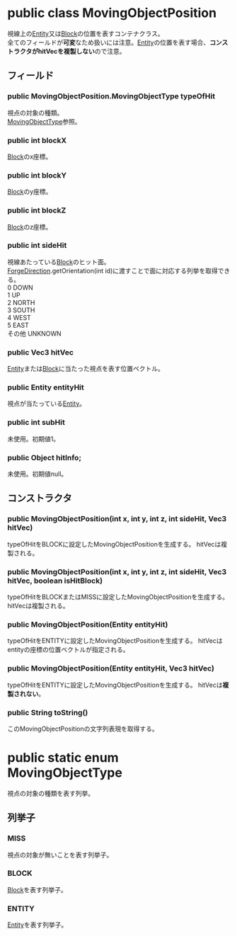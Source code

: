# public class MovingObjectPosition
視線上の[Entity]又は[Block]の位置を表すコンテナクラス。  
全てのフィールドが**可変**なため扱いには注意。[Entity]の位置を表す場合、**コンストラクタがhitVecを複製しない**ので注意。



## フィールド

### public MovingObjectPosition.MovingObjectType typeOfHit
視点の対象の種類。  
[MovingObjectType]参照。

### public int blockX
[Block]のx座標。

### public int blockY
[Block]のy座標。

### public int blockZ
[Block]のz座標。

### public int sideHit
視線あたっている[Block]のヒット面。  
[ForgeDirection].getOrientation(int id)に渡すことで面に対応する列挙を取得できる。  
0 DOWN  
1 UP  
2 NORTH  
3 SOUTH  
4 WEST  
5 EAST  
その他 UNKNOWN

### public Vec3 hitVec
[Entity]または[Block]に当たった視点を表す位置ベクトル。

### public Entity entityHit
視点が当たっている[Entity]。

### public int subHit
未使用。初期値1。

### public Object hitInfo;
未使用。初期値null。


## コンストラクタ

### public MovingObjectPosition(int x, int y, int z, int sideHit, Vec3 hitVec)
typeOfHitをBLOCKに設定したMovingObjectPositionを生成する。
hitVecは複製される。

### public MovingObjectPosition(int x, int y, int z, int sideHit, Vec3 hitVec, boolean isHitBlock)
typeOfHitをBLOCKまたはMISSに設定したMovingObjectPositionを生成する。
hitVecは複製される。

### public MovingObjectPosition(Entity entityHit)
typeOfHitをENTITYに設定したMovingObjectPositionを生成する。
hitVecはentityの座標の位置ベクトルが指定される。

### public MovingObjectPosition(Entity entityHit, Vec3 hitVec)
typeOfHitをENTITYに設定したMovingObjectPositionを生成する。
hitVecは**複製されない**。

### public String toString()
このMovingObjectPositionの文字列表現を取得する。


# public static enum MovingObjectType
視点の対象の種類を表す列挙。


## 列挙子

### MISS
視点の対象が無いことを表す列挙子。

### BLOCK
[Block]を表す列挙子。

### ENTITY
[Entity]を表す列挙子。

[Block]:/ForgeBin/net/minecraft/block/Block.md
[Entity]:/ForgeBin/net/minecraft/entity/Entity.md
[MovingObjectType]:/ForgeBin/net/minecraft/util/MovingObjectPosition.md#public-static-enum-movingobjecttype
[ForgeDirection]:/ForgeBin/net/minecraftforge/common/util/ForgeDirection.md
